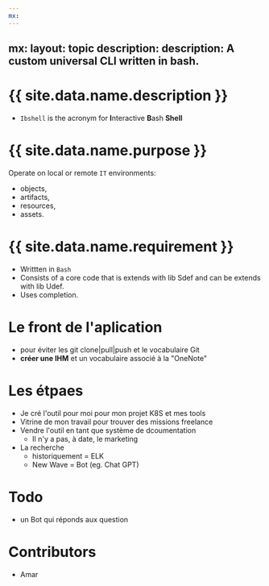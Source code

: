 ```yaml
---
mx:
---
```

mx:
  layout: topic
  description:  description: A custom universal CLI written in bash.
---


# {{ site.data.name.description }}
- `Ibshell`  is the acronym for **I**nteractive **B**ash **Shell**

# {{ site.data.name.purpose }}

Operate on local or remote  `IT`  environments: 
  - objects, 
  - artifacts, 
  - resources, 
  - assets.

# {{ site.data.name.requirement }}
- Writtten in `Bash`
- Consists of a core code that is extends with lib Sdef and can be extends with lib Udef.
- Uses completion.

# Le front de l'aplication
- pour éviter les git clone\|pull\|push et le vocabulaire Git
- **créer une IHM** et un vocabulaire associé à la "OneNote"

# Les étpaes

- Je cré l'outil pour moi pour mon projet K8S et mes tools
- Vitrine de mon travail pour trouver des missions freelance
- Vendre l'outil en tant que système de dcoumentation
  - Il n'y a pas, à date, le marketing
- La recherche
  - historiquement = ELK 
  - New Wave = Bot (eg. Chat GPT)
# Todo
- un Bot qui réponds aux question  
# Contributors
- Amar

